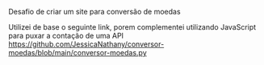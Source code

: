 Desafio de criar um site para conversão de moedas

Utilizei de base o seguinte link, porem complementei utilizando JavaScript para puxar a contação de uma API
https://github.com/JessicaNathany/conversor-moedas/blob/main/conversor-moedas.py
